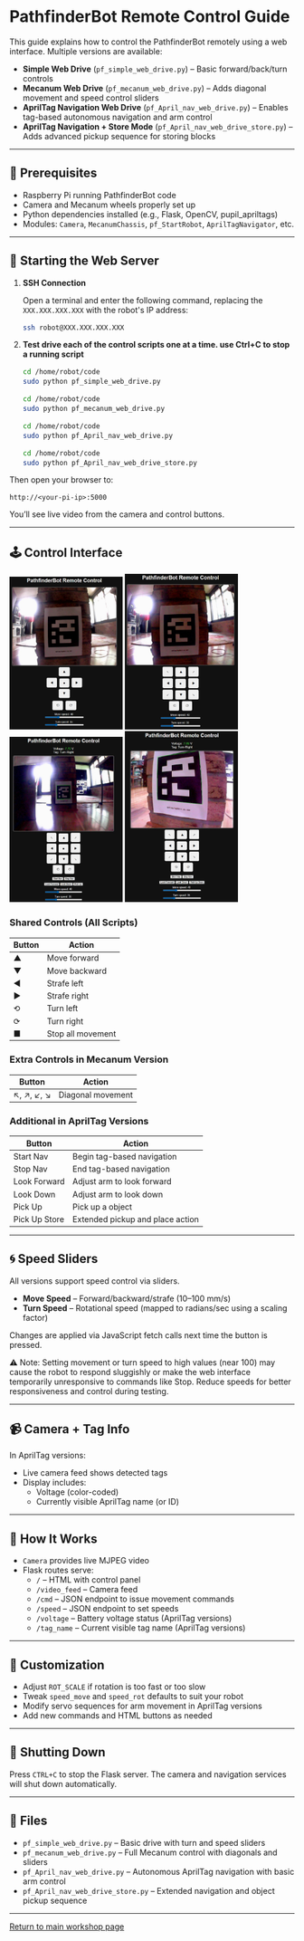 # PathfinderBot Remote Control Guide

This guide explains how to control the PathfinderBot remotely using a web interface. Multiple versions are available:

- **Simple Web Drive** (`pf_simple_web_drive.py`) – Basic forward/back/turn controls
- **Mecanum Web Drive** (`pf_mecanum_web_drive.py`) – Adds diagonal movement and speed control sliders
- **AprilTag Navigation Web Drive** (`pf_April_nav_web_drive.py`) – Enables tag-based autonomous navigation and arm control
- **AprilTag Navigation + Store Mode** (`pf_April_nav_web_drive_store.py`) – Adds advanced pickup sequence for storing blocks

---

## 🧰 Prerequisites

- Raspberry Pi running PathfinderBot code
- Camera and Mecanum wheels properly set up
- Python dependencies installed (e.g., Flask, OpenCV, pupil_apriltags)
- Modules: `Camera`, `MecanumChassis`, `pf_StartRobot`, `AprilTagNavigator`, etc.

---

## 🚀 Starting the Web Server

1. **SSH Connection**

   Open a terminal and enter the following command, replacing the `XXX.XXX.XXX.XXX` with the robot's IP address:
   ```bash
   ssh robot@XXX.XXX.XXX.XXX
   ```

2. **Test drive each of the control scripts one at a time.  use Ctrl+C to stop a running script**
   ```bash
   cd /home/robot/code
   sudo python pf_simple_web_drive.py
   ```
   
   
   ```bash
   cd /home/robot/code
   sudo python pf_mecanum_web_drive.py
   ```
   
   
   ```bash
   cd /home/robot/code
   sudo python pf_April_nav_web_drive.py
   ```
   
   
   ```bash
   cd /home/robot/code
   sudo python pf_April_nav_web_drive_store.py
   ```

Then open your browser to:

```
http://<your-pi-ip>:5000
```

You’ll see live video from the camera and control buttons.

---

## 🕹️ Control Interface

  <img src="/zzimages/pf_simple_web_drive.jpg" width="200" >   <img src="/zzimages/pf_mecanum_web_drive.jpg" width="200" >   <img src="/zzimages/pf_April_nav_web_drive.jpg" width="200" >   <img src="/zzimages/pf_April_nav_web_drive_store.jpg" width="200" > 


### Shared Controls (All Scripts)

| Button         | Action               |
|----------------|----------------------|
| ▲              | Move forward         |
| ▼              | Move backward        |
| ◀              | Strafe left          |
| ▶              | Strafe right         |
| ⟲              | Turn left            |
| ⟳              | Turn right           |
| ■              | Stop all movement    |

### Extra Controls in Mecanum Version

| Button         | Action                          |
|----------------|----------------------------------|
| ↖, ↗, ↙, ↘     | Diagonal movement               |

### Additional in AprilTag Versions

| Button         | Action                          |
|----------------|----------------------------------|
| Start Nav      | Begin tag-based navigation       |
| Stop Nav       | End tag-based navigation         |
| Look Forward   | Adjust arm to look forward       |
| Look Down      | Adjust arm to look down          |
| Pick Up        | Pick up a object        |
| Pick Up Store  | Extended pickup and place action |

---

## 🌀 Speed Sliders

All versions support speed control via sliders.

- **Move Speed** – Forward/backward/strafe (10–100 mm/s)
- **Turn Speed** – Rotational speed (mapped to radians/sec using a scaling factor)

Changes are applied via JavaScript fetch calls next time the button is pressed.

⚠️ Note: Setting movement or turn speed to high values (near 100) may cause the robot to respond sluggishly or make the web interface temporarily unresponsive to commands like Stop. Reduce speeds for better responsiveness and control during testing. 



---

## 📹 Camera + Tag Info

In AprilTag versions:

- Live camera feed shows detected tags
- Display includes:
  - Voltage (color-coded)
  - Currently visible AprilTag name (or ID)

---

## 🧠 How It Works

- `Camera` provides live MJPEG video
- Flask routes serve:
  - `/` – HTML with control panel
  - `/video_feed` – Camera feed
  - `/cmd` – JSON endpoint to issue movement commands
  - `/speed` – JSON endpoint to set speeds
  - `/voltage` – Battery voltage status (AprilTag versions)
  - `/tag_name` – Current visible tag name (AprilTag versions)

---

## 🧪 Customization

- Adjust `ROT_SCALE` if rotation is too fast or too slow
- Tweak `speed_move` and `speed_rot` defaults to suit your robot
- Modify servo sequences for arm movement in AprilTag versions
- Add new commands and HTML buttons as needed

---

## 🛑 Shutting Down

Press `CTRL+C` to stop the Flask server. The camera and navigation services will shut down automatically.

---

## 📁 Files

- `pf_simple_web_drive.py` – Basic drive with turn and speed sliders
- `pf_mecanum_web_drive.py` – Full Mecanum control with diagonals and sliders
- `pf_April_nav_web_drive.py` – Autonomous AprilTag navigation with basic arm control
- `pf_April_nav_web_drive_store.py` – Extended navigation and object pickup sequence

---

[Return to main workshop page](/README.md)
